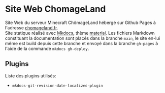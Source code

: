 # Site Web ChomageLand
Site Web du serveur Minecraft ChômageLand hébergé sur Github Pages à l'adresse [chomageland.fr](https://chomageland.fr).  
Site statique réalisé avec [Mkdocs](https://mkdocs.org), thème [material](https://squidfunk.github.io/mkdocs-material/). Les fichiers Markdown constituant la documentation sont placés dans la branche `main`, le site en-lui même est build depuis cette branche et envoyé dans la branche `gh-pages` à l'aide de la commande `mkdocs gh-deploy`.  

## Plugins
Liste des plugins utilisés:  
- `mkdocs-git-revision-date-localized-plugin`  


